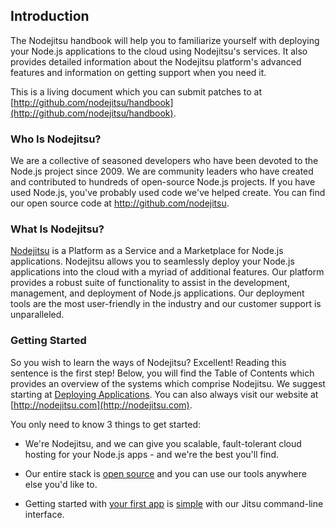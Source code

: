 ## Introduction

The Nodejitsu handbook will help you to familiarize yourself with deploying your
Node.js applications to the cloud using Nodejitsu's services. It also provides
detailed information about the Nodejitsu platform's advanced features and
information on getting support when you need it.

This is a living document which you can submit patches to at
[http://github.com/nodejitsu/handbook](http://github.com/nodejitsu/handbook).

### Who Is Nodejitsu?

We are a collective of seasoned developers who have been devoted to the Node.js
project since 2009. We are community leaders who have created and contributed to
hundreds of open-source Node.js projects. If you have used Node.js, you've
probably used code we've helped create. You can find our open source code at
<http://github.com/nodejitsu>.

### What Is Nodejitsu?

<!--issues with: myriad. Scads? XD-->

[Nodejitsu](http://nodejitsu.com/) is a Platform as a Service and a Marketplace
for Node.js applications. Nodejitsu allows you to seamlessly deploy your Node.js
applications into the cloud with a myriad of additional features. Our platform
provides a robust suite of functionality to assist in the development,
management, and deployment of Node.js applications. Our deployment tools are the
most user-friendly in the industry and our customer support is unparalleled. 

### Getting Started

<!--
This is the MOST IMPORTANT place to make edits. It should accurately reflect the
contents of the document. It should also be written in a "nice" style. Refer to
the writing for other projects (ie, books and manuals at home) for style
pointers.
-->

So you wish to learn the ways of Nodejitsu? Excellent! Reading this sentence is
the first step! Below, you will find the Table of Contents which provides an
overview of the systems which comprise Nodejitsu. We suggest starting at
[Deploying Applications](#Deploying_Applications). You can also always visit our
website at [http://nodejitsu.com](http://nodejitsu.com).

You only need to know 3 things to get started:

* We're Nodejitsu, and we can give you scalable, fault-tolerant cloud hosting
for your Node.js apps - and we're the best you'll find.

* Our entire stack is [open source](http://github.com/nodejitsu) and you can use
our tools anywhere else you'd like to.

* Getting started with [your first app](#Deploying_Applications) is [simple](#Using_The_Jitsu_Client) with our Jitsu command-line interface.
